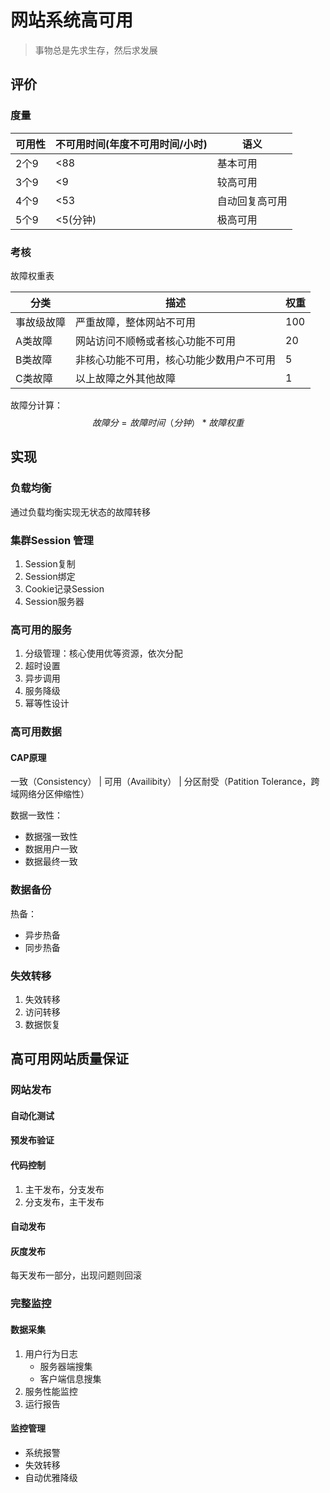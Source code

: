 # 网站系统高可用

> 事物总是先求生存，然后求发展

## 评价

### 度量

| 可用性 | 不可用时间(年度不可用时间/小时) | 语义           |
| ------ | ------------------------------- | -------------- |
| 2个9   | <88                             | 基本可用       |
| 3个9   | <9                              | 较高可用       |
| 4个9   | <53                             | 自动回复高可用 |
| 5个9   | <5(分钟)                        | 极高可用       |

### 考核

故障权重表

| 分类       | 描述                                     | 权重 |
| ---------- | ---------------------------------------- | ---- |
| 事故级故障 | 严重故障，整体网站不可用                 | 100  |
| A类故障    | 网站访问不顺畅或者核心功能不可用         | 20   |
| B类故障    | 非核心功能不可用，核心功能少数用户不可用 | 5    |
| C类故障    | 以上故障之外其他故障                     | 1    |

故障分计算：
$$
故障分 = 故障时间（分钟） * 故障权重
$$

## 实现

### 负载均衡

通过负载均衡实现无状态的故障转移

### 集群Session 管理

1. Session复制
2. Session绑定
3. Cookie记录Session
4. Session服务器

### 高可用的服务

1. 分级管理：核心使用优等资源，依次分配
2. 超时设置
3. 异步调用
4. 服务降级
5. 幂等性设计

### 高可用数据

#### CAP原理

一致（Consistency） | 可用（Availibity） | 分区耐受（Patition Tolerance，跨域网络分区伸缩性）

数据一致性：

- 数据强一致性
- 数据用户一致
- 数据最终一致

### 数据备份

热备：

- 异步热备
- 同步热备

### 失效转移

1. 失效转移
2. 访问转移
3. 数据恢复

## 高可用网站质量保证

### 网站发布

#### 自动化测试

#### 预发布验证

#### 代码控制

1. 主干发布，分支发布
2. 分支发布，主干发布

#### 自动发布

#### 灰度发布

每天发布一部分，出现问题则回滚

### 完整监控

#### 数据采集

1. 用户行为日志
    - 服务器端搜集
    - 客户端信息搜集
2. 服务性能监控
3. 运行报告

#### 监控管理

- 系统报警
- 失效转移
- 自动优雅降级